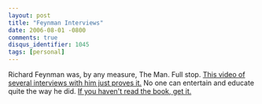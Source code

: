```yaml
---
layout: post
title: "Feynman Interviews"
date: 2006-08-01 -0800
comments: true
disqus_identifier: 1045
tags: [personal]
---
```

Richard Feynman was, by any measure, The Man. Full stop. [This video of
several interviews with him just proves
it.](http://www.thescian.com/blog/index.php?/archives/1172-But,-you-gotta-stop-and-think.html)
No one can entertain and educate quite the way he did. [If you haven't
read the book, get
it.](http://www.amazon.com/exec/obidos/ASIN/0393316041/mhsvortex)
